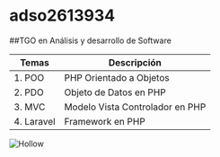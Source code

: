 # adso2613934

##TGO en Análisis y desarrollo de Software

| Temas | Descripción |
|-------|-------|
|1. POO | PHP Orientado a Objetos |
|2. PDO | Objeto de Datos en PHP |
|3. MVC | Modelo Vista Controlador en PHP |
|4. Laravel | Framework en PHP |

![Hollow](http://tinyurl.com/yb2mh8kp)